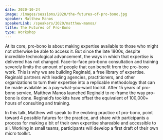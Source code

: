 ```yaml
---
date: 2020-10-24
image: /images/sessions/2020/the-futures-of-pro-bono.jpg
speaker: Matthew Manos
speakerLink: /speakers/2020/matthew-manos/
title: The Futures of Pro-Bono
type: Workshop
---
```


At its core, pro-bono is about making expertise available to those who might not otherwise be able to access it. But since the late 1800s, despite incredible technological advancement, the ways in which that expertise is delivered has not changed. Face-to-face pro-bono consultation and training severely limits the amount of people that can benefit from the pro-bono work. This is why we are building Reginald, a free library of expertise. Reginald partners with leading agencies, practitioners, and other organizations to turn their expertise into a replicable methodology that can be made available as a pay-what-you-want toolkit. After 15 years of pro-bono service, Matthew Manos launched Reginald to re-frame the way pro-bono is done. Reginald’s toolkits have offset the equivalent of 100,000+ hours of consulting and training.

In this talk, Matthew will speak to the evolving practice of pro-bono, point toward 4 possible futures for the practice, and share with participants a process for making a bit of their own expertise shareable and accessible to all. Working in small teams, participants will develop a first draft of their own micro toolkit.